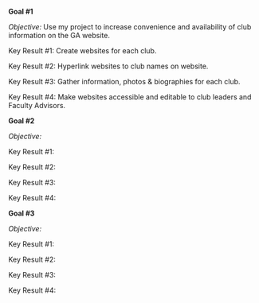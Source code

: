 **Goal #1**

_Objective:_ Use my project to increase convenience and availability of club information on the GA website. 

Key Result #1: Create websites for each club. 

Key Result #2: Hyperlink websites to club names on website. 

Key Result #3: Gather information, photos & biographies for each club. 

Key Result #4: Make websites accessible and editable to club leaders and Faculty Advisors. 



**Goal #2**

_Objective:_ 

Key Result #1: 

Key Result #2: 

Key Result #3: 

Key Result #4: 



**Goal #3**

_Objective:_

Key Result #1: 

Key Result #2: 

Key Result #3: 

Key Result #4: 

